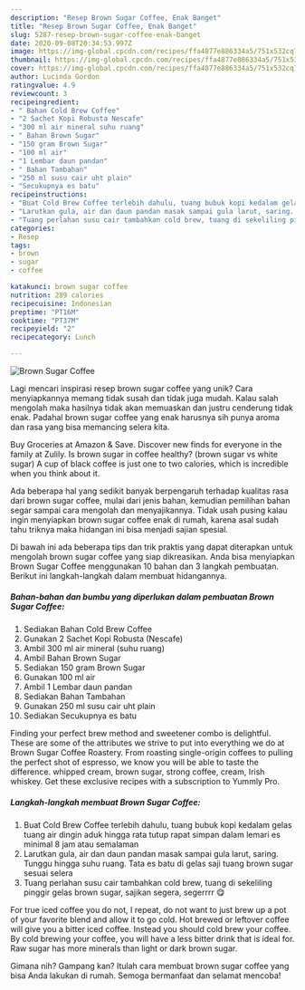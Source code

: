 ```yaml
---
description: "Resep Brown Sugar Coffee, Enak Banget"
title: "Resep Brown Sugar Coffee, Enak Banget"
slug: 5287-resep-brown-sugar-coffee-enak-banget
date: 2020-09-08T20:34:53.997Z
image: https://img-global.cpcdn.com/recipes/ffa4877e886334a5/751x532cq70/brown-sugar-coffee-foto-resep-utama.jpg
thumbnail: https://img-global.cpcdn.com/recipes/ffa4877e886334a5/751x532cq70/brown-sugar-coffee-foto-resep-utama.jpg
cover: https://img-global.cpcdn.com/recipes/ffa4877e886334a5/751x532cq70/brown-sugar-coffee-foto-resep-utama.jpg
author: Lucinda Gordon
ratingvalue: 4.9
reviewcount: 3
recipeingredient:
- " Bahan Cold Brew Coffee"
- "2 Sachet Kopi Robusta Nescafe"
- "300 ml air mineral suhu ruang"
- " Bahan Brown Sugar"
- "150 gram Brown Sugar"
- "100 ml air"
- "1 Lembar daun pandan"
- " Bahan Tambahan"
- "250 ml susu cair uht plain"
- "Secukupnya es batu"
recipeinstructions:
- "Buat Cold Brew Coffee terlebih dahulu, tuang bubuk kopi kedalam gelas tuang air dingin aduk hingga rata tutup rapat simpan dalam lemari es minimal 8 jam atau semalaman"
- "Larutkan gula, air dan daun pandan masak sampai gula larut, saring. Tunggu hingga suhu ruang. Tata es batu di gelas saji tuang brown sugar sesuai selera"
- "Tuang perlahan susu cair tambahkan cold brew, tuang di sekeliling pinggir gelas brown sugar, sajikan segera, segerrrr 😋"
categories:
- Resep
tags:
- brown
- sugar
- coffee

katakunci: brown sugar coffee 
nutrition: 289 calories
recipecuisine: Indonesian
preptime: "PT16M"
cooktime: "PT37M"
recipeyield: "2"
recipecategory: Lunch

---
```



![Brown Sugar Coffee](https://img-global.cpcdn.com/recipes/ffa4877e886334a5/751x532cq70/brown-sugar-coffee-foto-resep-utama.jpg)

Lagi mencari inspirasi resep brown sugar coffee yang unik? Cara menyiapkannya memang tidak susah dan tidak juga mudah. Kalau salah mengolah maka hasilnya tidak akan memuaskan dan justru cenderung tidak enak. Padahal brown sugar coffee yang enak harusnya sih punya aroma dan rasa yang bisa memancing selera kita.

Buy Groceries at Amazon &amp; Save. Discover new finds for everyone in the family at Zulily. Is brown sugar in coffee healthy? (brown sugar vs white sugar) A cup of black coffee is just one to two calories, which is incredible when you think about it.

Ada beberapa hal yang sedikit banyak berpengaruh terhadap kualitas rasa dari brown sugar coffee, mulai dari jenis bahan, kemudian pemilihan bahan segar sampai cara mengolah dan menyajikannya. Tidak usah pusing kalau ingin menyiapkan brown sugar coffee enak di rumah, karena asal sudah tahu triknya maka hidangan ini bisa menjadi sajian spesial.


Di bawah ini ada beberapa tips dan trik praktis yang dapat diterapkan untuk mengolah brown sugar coffee yang siap dikreasikan. Anda bisa menyiapkan Brown Sugar Coffee menggunakan 10 bahan dan 3 langkah pembuatan. Berikut ini langkah-langkah dalam membuat hidangannya.

<!--inarticleads1-->

##### Bahan-bahan dan bumbu yang diperlukan dalam pembuatan Brown Sugar Coffee:

1. Sediakan  Bahan Cold Brew Coffee
1. Gunakan 2 Sachet Kopi Robusta (Nescafe)
1. Ambil 300 ml air mineral (suhu ruang)
1. Ambil  Bahan Brown Sugar
1. Sediakan 150 gram Brown Sugar
1. Gunakan 100 ml air
1. Ambil 1 Lembar daun pandan
1. Sediakan  Bahan Tambahan
1. Gunakan 250 ml susu cair uht plain
1. Sediakan Secukupnya es batu


Finding your perfect brew method and sweetener combo is delightful. These are some of the attributes we strive to put into everything we do at Brown Sugar Coffee Roastery. From roasting single-origin coffees to pulling the perfect shot of espresso, we know you will be able to taste the difference. whipped cream, brown sugar, strong coffee, cream, Irish whiskey. Get these exclusive recipes with a subscription to Yummly Pro. 

<!--inarticleads2-->

##### Langkah-langkah membuat Brown Sugar Coffee:

1. Buat Cold Brew Coffee terlebih dahulu, tuang bubuk kopi kedalam gelas tuang air dingin aduk hingga rata tutup rapat simpan dalam lemari es minimal 8 jam atau semalaman
1. Larutkan gula, air dan daun pandan masak sampai gula larut, saring. Tunggu hingga suhu ruang. Tata es batu di gelas saji tuang brown sugar sesuai selera
1. Tuang perlahan susu cair tambahkan cold brew, tuang di sekeliling pinggir gelas brown sugar, sajikan segera, segerrrr 😋


For true iced coffee you do not, I repeat, do not want to just brew up a pot of your favorite blend and allow it to go cold. Hot brewed or leftover coffee will give you a bitter iced coffee. Instead you should cold brew your coffee. By cold brewing your coffee, you will have a less bitter drink that is ideal for. Raw sugar has more minerals than light or dark brown sugar. 

Gimana nih? Gampang kan? Itulah cara membuat brown sugar coffee yang bisa Anda lakukan di rumah. Semoga bermanfaat dan selamat mencoba!
